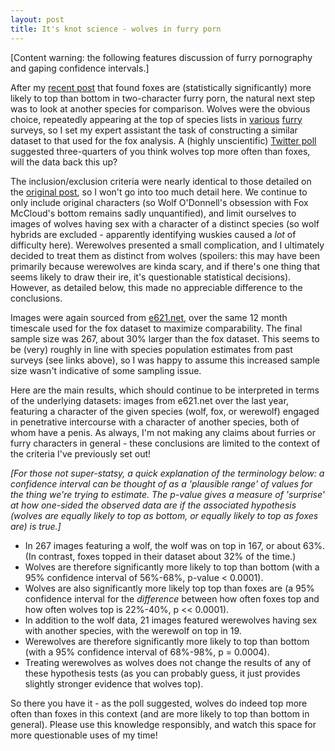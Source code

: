 ```yaml
---
layout: post
title: It's knot science - wolves in furry porn
---
```


[Content warning: the following features discussion of furry pornography and gaping confidence intervals.]

After my [recent post](https://tealeafraccoon.github.io/Fox-Sub-Stats/) that found foxes are (statistically significantly) more likely to top than bottom in two-character furry porn, the natural next step was to look at another species for comparison. Wolves were the obvious choice, repeatedly appearing at the top of species lists in [various](http://www.furryresearch.org/findings/fursonas/3-1-species-popularity/) [furry](https://twitter.com/adjspecies/status/694277832487374853) surveys, so I set my expert assistant the task of constructing a similar dataset to that used for the fox analysis. A (highly unscientific) [Twitter poll](https://twitter.com/tealeafraccoon/status/817460487197696000) suggested three-quarters of you think wolves top more often than foxes, will the data back this up?

The inclusion/exclusion criteria were nearly identical to those detailed on the [original post](https://tealeafraccoon.github.io/Fox-Sub-Stats/), so I won't go into too much detail here. We continue to only include original characters (so Wolf O'Donnell's obsession with Fox McCloud's bottom remains sadly unquantified), and limit ourselves to images of wolves having sex with a character of a distinct species (so wolf hybrids are excluded - apparently identifying wuskies caused a *lot* of difficulty here). Werewolves presented a small complication, and I ultimately decided to treat them as distinct from wolves (spoilers: this may have been primarily because werewolves are kinda scary, and if there's one thing that seems likely to draw their ire, it's questionable statistical decisions). However, as detailed below, this made no appreciable difference to the conclusions.

Images were again sourced from [e621.net](https://e621.net/), over the same 12 month timescale used for the fox dataset to maximize comparability. The final sample size was 267, about 30% larger than the fox dataset. This seems to be (very) roughly in line with species population estimates from past surveys (see links above), so I was happy to assume this increased sample size wasn't indicative of some sampling issue.

Here are the main results, which should continue to be interpreted in terms of the underlying datasets: images from e621.net over the last year, featuring a character of the given species (wolf, fox, or werewolf) engaged in penetrative intercourse with a character of another species, both of whom have a penis. As always, I'm not making any claims about furries or furry characters in general - these conclusions are limited to the context of the criteria I've previously set out!

*[For those not super-statsy, a quick explanation of the terminology below: a confidence interval can be thought of as a 'plausible range' of values for the thing we're trying to estimate. The p-value gives a measure of 'surprise' at how one-sided the observed data are if the associated hypothesis (wolves are equally likely to top as bottom, or equally likely to top as foxes are) is true.]*

- In 267 images featuring a wolf, the wolf was on top in 167, or about 63%. (In contrast, foxes topped in their dataset about 32% of the time.)
- Wolves are therefore significantly more likely to top than bottom (with a 95% confidence interval of 56%-68%, p-value < 0.0001).
- Wolves are also significantly more likely top top than foxes are (a 95% confidence interval for the *difference* between how often foxes top and how often wolves top is 22%-40%, p << 0.0001).
- In addition to the wolf data, 21 images featured werewolves having sex with another species, with the werewolf on top in 19. 
- Werewolves are therefore significantly more likely to top than bottom (with a 95% confidence interval of 68%-98%, p = 0.0004).
- Treating werewolves as wolves does not change the results of any of these hypothesis tests (as you can probably guess, it just provides slightly stronger evidence that wolves top).

So there you have it - as the poll suggested, wolves do indeed top more often than foxes in this context (and are more likely to top than bottom in general). Please use this knowledge responsibly, and watch this space for more questionable uses of my time!
